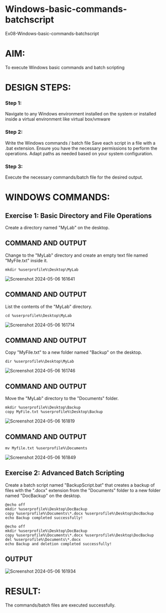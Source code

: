 # Windows-basic-commands-batchscript
Ex08-Windows-basic-commands-batchscript

# AIM:
To execute Windows basic commands and batch scripting

# DESIGN STEPS:

### Step 1:

Navigate to any Windows environment installed on the system or installed inside a virtual environment like virtual box/vmware 

### Step 2:

Write the Windows commands / batch file
Save each script in a file with a .bat extension.
Ensure you have the necessary permissions to perform the operations.
Adapt paths as needed based on your system configuration.
### Step 3:

Execute the necessary commands/batch file for the desired output. 




# WINDOWS COMMANDS:
## Exercise 1: Basic Directory and File Operations
Create a directory named "MyLab" on the desktop.


## COMMAND AND OUTPUT

Change to the "MyLab" directory and create an empty text file named "MyFile.txt" inside it.
```
mkdir %userprofile%\Desktop\MyLab
```
![Screenshot 2024-05-06 161641](https://github.com/syedfayaz3105/Windows-basic-commands-batchscript/assets/147144126/73579f80-9dbf-4228-b4e9-432a32097e9b)



## COMMAND AND OUTPUT

List the contents of the "MyLab" directory.
```
cd %userprofile%\Desktop\MyLab
```
![Screenshot 2024-05-06 161714](https://github.com/syedfayaz3105/Windows-basic-commands-batchscript/assets/147144126/bccaf14e-811a-460d-a6e5-2bff4a0042b9)



## COMMAND AND OUTPUT

Copy "MyFile.txt" to a new folder named "Backup" on the desktop.
```
dir %userprofile%\Desktop\MyLab
```

![Screenshot 2024-05-06 161746](https://github.com/syedfayaz3105/Windows-basic-commands-batchscript/assets/147144126/c413dbcf-7a3c-4ef9-8539-7b40187b7656)

## COMMAND AND OUTPUT

Move the "MyLab" directory to the "Documents" folder.
```
mkdir %userprofile%\Desktop\Backup
copy MyFile.txt %userprofile%\Desktop\Backup
```
![Screenshot 2024-05-06 161819](https://github.com/syedfayaz3105/Windows-basic-commands-batchscript/assets/147144126/7c4e2d6e-94f0-483b-a141-c4c0b013c72f)



## COMMAND AND OUTPUT
```
mv Myfile.txt %userprofile%\Documents
```
![Screenshot 2024-05-06 161849](https://github.com/syedfayaz3105/Windows-basic-commands-batchscript/assets/147144126/e97988ce-9933-41bd-beda-8b0aec8ea2f4)


## Exercise 2: Advanced Batch Scripting
Create a batch script named "BackupScript.bat" that creates a backup of files with the ".docx" extension from the "Documents" folder to a new folder named "DocBackup" on the desktop.

```
@echo off
mkdir %userprofile%\Desktop\DocBackup
copy %userprofile%\Documents\*.docx %userprofile%\Desktop\DocBackup
echo Backup completed successfully!
```
```
@echo off
mkdir %userprofile%\Desktop\DocBackup
copy %userprofile%\Documents\*.docx %userprofile%\Desktop\DocBackup
del %userprofile%\Documents\*.docx
echo Backup and deletion completed successfully!
```

## OUTPUT


![Screenshot 2024-05-06 161934](https://github.com/syedfayaz3105/Windows-basic-commands-batchscript/assets/147144126/4b11f385-4974-4a11-99de-68f982dfd68b)



# RESULT:
The commands/batch files are executed successfully.

